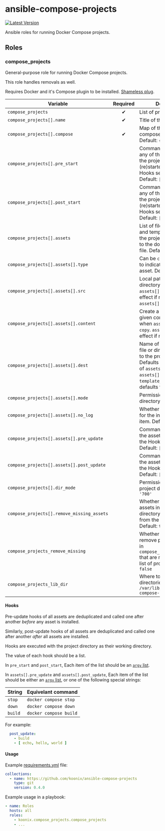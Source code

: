 # ansible-compose-projects

[![Latest Version](https://img.shields.io/badge/dynamic/yaml?url=https%3A%2F%2Fraw.githubusercontent.com%2Fkoonix%2Fansible-compose-projects%2Fmain%2Fgalaxy.yml&query=version&label=Latest%20Version&color=%23347d39)](https://github.com/koonix/ansible-compose-projects/tags)

Ansible roles for running Docker Compose projects.

## Roles

### compose_projects

General-purpose role for running Docker Compose projects.

This role handles removals as well.

Requires Docker and it's Compose plugin to be installed.
[Shameless plug](https://github.com/koonix/ansible-docker).

| Variable                                                  | Required | Description |
|-----------------------------------------------------------|:--------:|-------------|
| `compose_projects`                                        | ✔        | List of projects to run. |
| `compose_projects[].name`                                 | ✔        | Title of the project. |
| `compose_projects[].compose`                              | ✔        | Map of the docker compose file contents. Default: `{}`. |
| `compose_projects[].pre_start`                            |          | Commands to run before any of the containers in the project are (re)started. See the Hooks section below. Default: `[]` |
| `compose_projects[].post_start`                           |          | Commands to run after any of the containers in the project are (re)started. See the Hooks section below. Default: `[]` |
| `compose_projects[].assets`                               |          | List of files, directories and templates to copy to the project directory, next to the docker compose file. Default: `[]` |
| `compose_projects[].assets[].type`                        |          | Can be `copy` or `template` to indicate the type of the asset. Default: `copy` |
| `compose_projects[].assets[].src`                         |          | Local path to the file, directory or template. `assets[].content` takes effect if not provided and `assets[].type` is `copy`. |
| `compose_projects[].assets[].content`                     |          | Create a file with the given content. Works only when `assets[].type` is `copy`. `assets[].src` takes effect if not provided. |
| `compose_projects[].assets[].dest`                        |          | Name of the destination file or directory, relative to the project directory. Defaults to the basename of `assets[].src` when `assets[].content` is `template`, otherwise defaults to `''`. |
| `compose_projects[].assets[].mode`                        |          | Permissions of the file or directory. Default: `'644'` |
| `compose_projects[].assets[].no_log`                      |          | Whether to enable [`no_log`](https://docs.ansible.com/ansible/latest/reference_appendices/logging.html#protecting-sensitive-data-with-no-log) for the installation of this item. Default: `false` |
| `compose_projects[].assets[].pre_update`                  |          | Commands to run before the asset is updated. See the Hooks section below. Default: `[]` |
| `compose_projects[].assets[].post_update`                 |          | Commands to run after the asset is updated. See the Hooks section below. Default: `[]` |
| `compose_projects[].dir_mode`                             |          | Permissions of the project directory. Default: `'700'` |
| `compose_projects[].remove_missing_assets`                |          | Whether to remove assets in the project directory that are missing from the list of assets. Default: `true` |
| `compose_projects_remove_missing`                         |          | Whether to stop and remove projects present in `compose_projects_lib_dir` that are not defined in the list of projects. Default: `false` |
| `compose_projects_lib_dir`                                |          | Where to put the project directories. Default: `/var/lib/ansible-compose-projects` |

#### Hooks

Pre-update hooks of all assets
are deduplicated and called one after another *before* any asset is installed.

Similarly, post-update hooks of all assets
are deduplicated and called one after another *after* all assets are installed.

Hooks are executed with the project directory as their working directory.

The value of each hook should be a list.

In `pre_start` and `post_start`,
Each item of the list should be an [`argv` list](https://docs.ansible.com/ansible/latest/collections/ansible/builtin/command_module.html#parameter-argv).

In `assets[].pre_update` and `assets[].post_update`,
Each item of the list should be either an [`argv` list](https://docs.ansible.com/ansible/latest/collections/ansible/builtin/command_module.html#parameter-argv),
or one of the following special strings:

| String               | Equivelant command |
|----------------------|--------------------|
| `stop`               | `docker compose stop` |
| `down`               | `docker compose down` |
| `build`              | `docker compose build` |

For example:

```yaml
  post_update:
    - build
    - [ echo, hello, world ]
```

#### Usage

Example [requirements.yml](https://docs.ansible.com/ansible/latest/galaxy/user_guide.html#installing-roles-and-collections-from-the-same-requirements-yml-file]) file:

```yaml
collections:
  - name: https://github.com/koonix/ansible-compose-projects
    type: git
    version: 0.4.0
```

Example usage in a playbook:

```yaml
- name: Roles
  hosts: all
  roles:
    - koonix.compose_projects.compose_projects
    - ...
```
